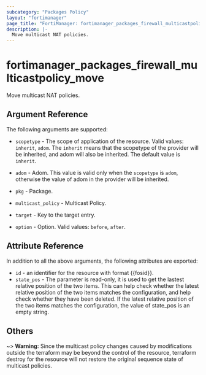 ```yaml
---
subcategory: "Packages Policy"
layout: "fortimanager"
page_title: "FortiManager: fortimanager_packages_firewall_multicastpolicy_move"
description: |-
  Move multicast NAT policies.
---
```


# fortimanager_packages_firewall_multicastpolicy_move
Move multicast NAT policies.

## Argument Reference


The following arguments are supported:

* `scopetype` - The scope of application of the resource. Valid values: `inherit`, `adom`. The `inherit` means that the scopetype of the provider will be inherited, and adom will also be inherited. The default value is `inherit`.
* `adom` - Adom. This value is valid only when the `scopetype` is `adom`, otherwise the value of adom in the provider will be inherited.
* `pkg` - Package.
* `multicast_policy` - Multicast Policy.

* `target` - Key to the target entry.
* `option` - Option. Valid values: `before`, `after`.


## Attribute Reference

In addition to all the above arguments, the following attributes are exported:
* `id` - an identifier for the resource with format {{fosid}}.
* `state_pos` - The parameter is read-only, it is used to get the lastest relative position of the two items. This can help check whether the latest relative position of the two items matches the configuration, and help check whether they have been deleted. If the latest relative position of the two items matches the configuration, the value of state_pos is an empty string.

## Others

~> **Warning:** Since the multicast policy changes caused by modifications outside the terraform may be beyond the control of the resource, terraform destroy for the resource will not restore the original sequence state of multicast policies.

